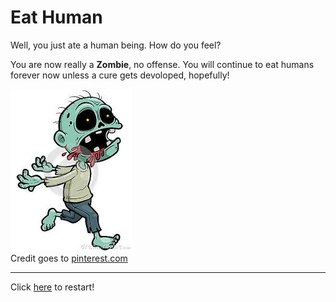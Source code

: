 # Eat Human

Well, you just ate a human being. How do you feel?

You are now really a **Zombie**, no offense. You will continue to eat humans forever now unless a cure gets devoloped, hopefully! 

![](../images/crazy-zombie.jpeg)     
Credit goes to [pinterest.com](https://www.pinterest.com/pin/634585403713976202/) 

---

Click [here](home.md) to restart! 
